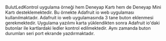 BulutLedKontrol uygulama örneği hem Deneyap Kartı hem de Deneyap Mini Kartı desteklemektedir.
Bu örnekte Adafruit io web uygulaması kullanılmaktadır. Adafruit io web uygulamasında 3 tane buton eklenmesi gerekmektedir. Uygulama yazılımı karta yüklendikten sonra Adafruit io'daki butonlar ile kartlardaki ledler kontrol edilmektedir. Aynı zamanda buton durumları seri port ekrande yazdırmaktadır.
